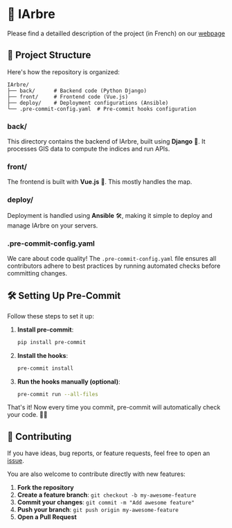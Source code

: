 # 🌳 IArbre

Please find a detailled description of the project (in French) on our [webpage](https://iarbre.fr)

## 📁 Project Structure

Here's how the repository is organized:

```
IArbre/
├── back/      # Backend code (Python Django)
├── front/     # Frontend code (Vue.js)
├── deploy/    # Deployment configurations (Ansible)
└── .pre-commit-config.yaml  # Pre-commit hooks configuration
```

### **back/**
This directory contains the backend of IArbre, built using **Django** 🐍. It processes GIS data to compute the indices and run APIs.

### **front/**
The frontend is built with **Vue.js** 🌟. This mostly handles the map.

### **deploy/**
Deployment is handled using **Ansible** 🛠️, making it simple to deploy and manage IArbre on your servers.

### **.pre-commit-config.yaml**
We care about code quality! The `.pre-commit-config.yaml` file ensures all contributors adhere to best practices by running automated checks before committing changes.

## 🛠️ Setting Up Pre-Commit

Follow these steps to set it up:

1. **Install pre-commit**:
   ```bash
   pip install pre-commit
   ```

2. **Install the hooks**:
   ```bash
   pre-commit install
   ```

3. **Run the hooks manually (optional)**:
   ```bash
   pre-commit run --all-files
   ```

That's it! Now every time you commit, pre-commit will automatically check your code. 🧹✨

## 🤝 Contributing

If you have ideas, bug reports, or feature requests, feel free to open an [issue](https://github.com/TelesCoop/iarbre/issues).

You are also welcome to contribute directly with new features:

1. **Fork the repository**
2. **Create a feature branch**: `git checkout -b my-awesome-feature`
3. **Commit your changes**: `git commit -m "Add awesome feature"`
4. **Push your branch**: `git push origin my-awesome-feature`
5. **Open a Pull Request**
